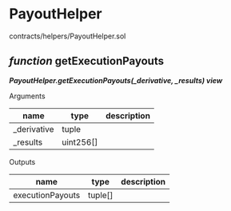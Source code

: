 # PayoutHelper

contracts/helpers/PayoutHelper.sol

## *function* getExecutionPayouts

***PayoutHelper.getExecutionPayouts(_derivative, _results) view***

Arguments

| **name** | **type** | **description** |
|-|-|-|
| _derivative | tuple |  |
| _results | uint256[] |  |

Outputs

| **name** | **type** | **description** |
|-|-|-|
| executionPayouts | tuple[] |  |



